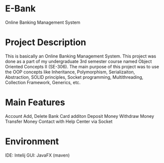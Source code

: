 # E-Bank
Online Banking Management System

# Project Description
This is basically an Online Banking Management System. This project was done as a part of my undergraduate
3rd semester course named Object Oriented Concepts II (SE-306). The main purpose of this project was to 
use the OOP concepts like Inheritance, Polymorphism, Serializaiton, Abstraction, SOLID principles, Socket 
programming, Multithreading, Collection Framework, Generics, etc. 

# Main Features
Account Add, Delete
Bank Card additon
Deposit Money
Withdraw Money
Transfer Money
Contact with Help Center via Socket

# Environment
IDE: Intelij
GUI: JavaFX (maven)
